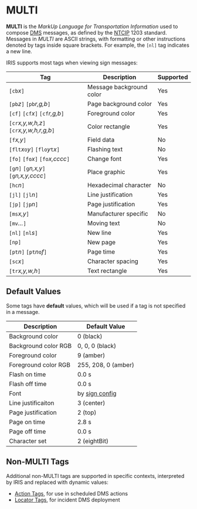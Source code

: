 # MULTI

**MULTI** is the _MarkUp Language for Transportation Information_ used to
compose [DMS] messages, as defined by the [NTCIP] 1203 standard.  Messages in
_MULTI_ are ASCII strings, with formatting or other instructions denoted by tags
inside square brackets.  For example, the `[nl]` tag indicates a new line.

IRIS supports most tags when viewing sign messages:

Tag                                           | Description              | Supported
----------------------------------------------|--------------------------|----------
`[cb`_x_`]`                                   | Message background color | Yes
`[pb`_z_`]` `[pb`_r,g,b_`]`                   | Page background color    | Yes
`[cf]` `[cf`_x_`]` `[cf`_r,g,b_`]`            | Foreground color         | Yes
`[cr`_x,y,w,h,z_`]` `[cr`_x,y,w,h,r,g,b_`]`   | Color rectangle          | Yes
`[f`_x,y_`]`                                  | Field data               | No
`[flt`_x_`o`_y_`]` `[flo`_y_`t`_x_`]`         | Flashing text            | No
`[fo]` `[fo`_x_`]` `[fo`_x,cccc_`]`           | Change font              | Yes
`[g`_n_`]` `[g`_n,x,y_`]` `[g`_n,x,y,cccc_`]` | Place graphic            | Yes
`[hc`_n_`]`                                   | Hexadecimal character    | No
`[jl]` `[jl`_n_`]`                            | Line justification       | Yes
`[jp]` `[jp`_n_`]`                            | Page justification       | Yes
`[ms`_x,y_`]`                                 | Manufacturer specific    | No
`[mv`_…_`]`                                   | Moving text              | No
`[nl]` `[nl`_s_`]`                            | New line                 | Yes
`[np]`                                        | New page                 | Yes
`[pt`_n_`]` `[pt`_n_`o`_f_`]`                 | Page time                | Yes
`[sc`_x_`]`                                   | Character spacing        | Yes
`[tr`_x,y,w,h_`]`                             | Text rectangle           | Yes

## Default Values

Some tags have **default** values, which will be used if a tag is not specified
in a message.

| Description          | Default Value       |
|----------------------|---------------------|
| Background color     | 0 (black)           |
| Background color RGB | 0, 0, 0 (black)     |
| Foreground color     | 9 (amber)           |
| Foreground color RGB | 255, 208, 0 (amber) |
| Flash on time        | 0.0 s               |
| Flash off time       | 0.0 s               |
| Font                 | by [sign config]    |
| Line justificaiton   | 3 (center)          |
| Page justification   | 2 (top)             |
| Page on time         | 2.8 s               |
| Page off time        | 0.0 s               |
| Character set        | 2 (eightBit)        |

## Non-MULTI Tags

Additional non-MULTI tags are supported in specific contexts, interpreted by
IRIS and replaced with dynamic values:
- [Action Tags], for use in scheduled DMS actions
- [Locator Tags], for incident DMS deployment


[Action Tags]: action_plans.html#dms-action-tags
[DMS]: dms.html
[Locator Tags]: incident_dms.html#locator-tags
[NTCIP]: https://www.ntcip.org/document-numbers-and-status/
[sign config]: dms.html#configuration
